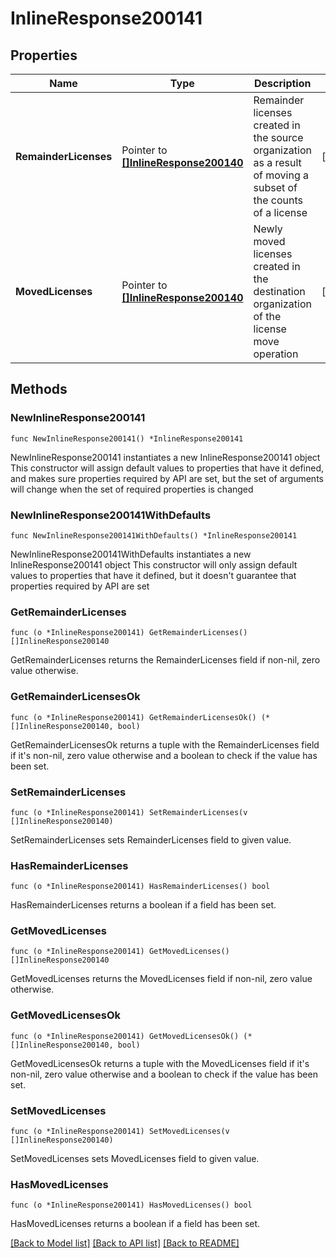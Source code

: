 # InlineResponse200141

## Properties

Name | Type | Description | Notes
------------ | ------------- | ------------- | -------------
**RemainderLicenses** | Pointer to [**[]InlineResponse200140**](InlineResponse200140.md) | Remainder licenses created in the source organization as a result of moving a subset of the counts of a license | [optional] 
**MovedLicenses** | Pointer to [**[]InlineResponse200140**](InlineResponse200140.md) | Newly moved licenses created in the destination organization of the license move operation | [optional] 

## Methods

### NewInlineResponse200141

`func NewInlineResponse200141() *InlineResponse200141`

NewInlineResponse200141 instantiates a new InlineResponse200141 object
This constructor will assign default values to properties that have it defined,
and makes sure properties required by API are set, but the set of arguments
will change when the set of required properties is changed

### NewInlineResponse200141WithDefaults

`func NewInlineResponse200141WithDefaults() *InlineResponse200141`

NewInlineResponse200141WithDefaults instantiates a new InlineResponse200141 object
This constructor will only assign default values to properties that have it defined,
but it doesn't guarantee that properties required by API are set

### GetRemainderLicenses

`func (o *InlineResponse200141) GetRemainderLicenses() []InlineResponse200140`

GetRemainderLicenses returns the RemainderLicenses field if non-nil, zero value otherwise.

### GetRemainderLicensesOk

`func (o *InlineResponse200141) GetRemainderLicensesOk() (*[]InlineResponse200140, bool)`

GetRemainderLicensesOk returns a tuple with the RemainderLicenses field if it's non-nil, zero value otherwise
and a boolean to check if the value has been set.

### SetRemainderLicenses

`func (o *InlineResponse200141) SetRemainderLicenses(v []InlineResponse200140)`

SetRemainderLicenses sets RemainderLicenses field to given value.

### HasRemainderLicenses

`func (o *InlineResponse200141) HasRemainderLicenses() bool`

HasRemainderLicenses returns a boolean if a field has been set.

### GetMovedLicenses

`func (o *InlineResponse200141) GetMovedLicenses() []InlineResponse200140`

GetMovedLicenses returns the MovedLicenses field if non-nil, zero value otherwise.

### GetMovedLicensesOk

`func (o *InlineResponse200141) GetMovedLicensesOk() (*[]InlineResponse200140, bool)`

GetMovedLicensesOk returns a tuple with the MovedLicenses field if it's non-nil, zero value otherwise
and a boolean to check if the value has been set.

### SetMovedLicenses

`func (o *InlineResponse200141) SetMovedLicenses(v []InlineResponse200140)`

SetMovedLicenses sets MovedLicenses field to given value.

### HasMovedLicenses

`func (o *InlineResponse200141) HasMovedLicenses() bool`

HasMovedLicenses returns a boolean if a field has been set.


[[Back to Model list]](../README.md#documentation-for-models) [[Back to API list]](../README.md#documentation-for-api-endpoints) [[Back to README]](../README.md)


